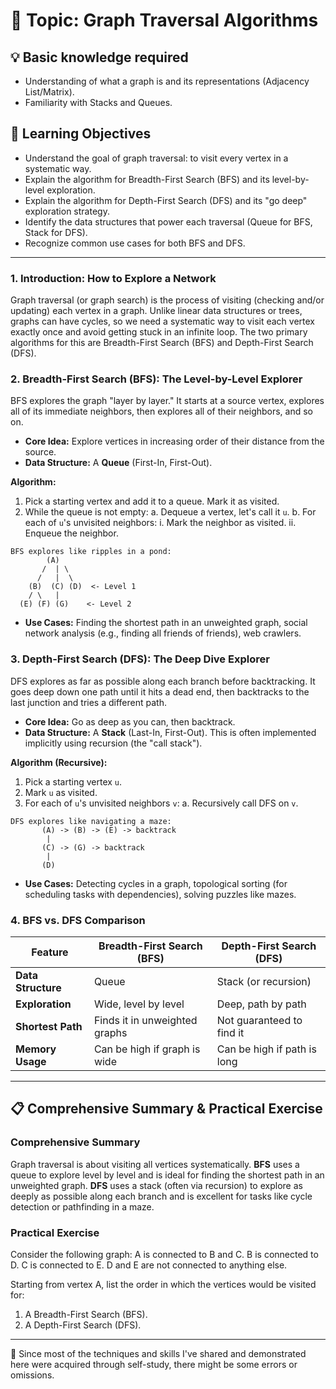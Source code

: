 # 📖 Topic: Graph Traversal Algorithms

## 💡 Basic knowledge required

- Understanding of what a graph is and its representations (Adjacency List/Matrix).
- Familiarity with Stacks and Queues.

## 🎯 Learning Objectives

- Understand the goal of graph traversal: to visit every vertex in a systematic way.
- Explain the algorithm for Breadth-First Search (BFS) and its level-by-level exploration.
- Explain the algorithm for Depth-First Search (DFS) and its "go deep" exploration strategy.
- Identify the data structures that power each traversal (Queue for BFS, Stack for DFS).
- Recognize common use cases for both BFS and DFS.

---

### 1. Introduction: How to Explore a Network

Graph traversal (or graph search) is the process of visiting (checking and/or updating) each vertex in a graph. Unlike linear data structures or trees, graphs can have cycles, so we need a systematic way to visit each vertex exactly once and avoid getting stuck in an infinite loop. The two primary algorithms for this are Breadth-First Search (BFS) and Depth-First Search (DFS).

### 2. Breadth-First Search (BFS): The Level-by-Level Explorer

BFS explores the graph "layer by layer." It starts at a source vertex, explores all of its immediate neighbors, then explores all of their neighbors, and so on.

-   **Core Idea:** Explore vertices in increasing order of their distance from the source.
-   **Data Structure:** A **Queue** (First-In, First-Out).

**Algorithm:**
1.  Pick a starting vertex and add it to a queue. Mark it as visited.
2.  While the queue is not empty:
    a. Dequeue a vertex, let's call it `u`.
    b. For each of `u`'s unvisited neighbors:
        i. Mark the neighbor as visited.
        ii. Enqueue the neighbor.

```
BFS explores like ripples in a pond:
        (A)
       /  | \
      /   |  \
    (B)  (C) (D)  <- Level 1
    / \   |
  (E) (F) (G)    <- Level 2
```

-   **Use Cases:** Finding the shortest path in an unweighted graph, social network analysis (e.g., finding all friends of friends), web crawlers.

### 3. Depth-First Search (DFS): The Deep Dive Explorer

DFS explores as far as possible along each branch before backtracking. It goes deep down one path until it hits a dead end, then backtracks to the last junction and tries a different path.

-   **Core Idea:** Go as deep as you can, then backtrack.
-   **Data Structure:** A **Stack** (Last-In, First-Out). This is often implemented implicitly using recursion (the "call stack").

**Algorithm (Recursive):**
1.  Pick a starting vertex `u`.
2.  Mark `u` as visited.
3.  For each of `u`'s unvisited neighbors `v`:
    a. Recursively call DFS on `v`.

```
DFS explores like navigating a maze:
       (A) -> (B) -> (E) -> backtrack
        |
       (C) -> (G) -> backtrack
        |
       (D)
```

-   **Use Cases:** Detecting cycles in a graph, topological sorting (for scheduling tasks with dependencies), solving puzzles like mazes.

### 4. BFS vs. DFS Comparison

| Feature        | Breadth-First Search (BFS) | Depth-First Search (DFS)      |
|----------------|----------------------------|-------------------------------|
| **Data Structure** | Queue                      | Stack (or recursion)          |
| **Exploration**  | Wide, level by level       | Deep, path by path            |
| **Shortest Path**| Finds it in unweighted graphs | Not guaranteed to find it     |
| **Memory Usage** | Can be high if graph is wide | Can be high if path is long   |

---

## 📋 Comprehensive Summary & Practical Exercise

### Comprehensive Summary

Graph traversal is about visiting all vertices systematically. **BFS** uses a queue to explore level by level and is ideal for finding the shortest path in an unweighted graph. **DFS** uses a stack (often via recursion) to explore as deeply as possible along each branch and is excellent for tasks like cycle detection or pathfinding in a maze.

### Practical Exercise

Consider the following graph:
A is connected to B and C.
B is connected to D.
C is connected to E.
D and E are not connected to anything else.

Starting from vertex A, list the order in which the vertices would be visited for:
1.  A Breadth-First Search (BFS).
2.  A Depth-First Search (DFS).

---

📍 Since most of the techniques and skills I've shared and demonstrated here were acquired through self-study, there might be some errors or omissions.
